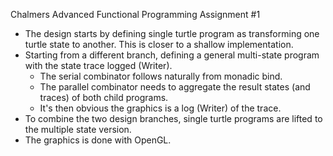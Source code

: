 Chalmers Advanced Functional Programming Assignment #1

- The design starts by defining single turtle program as transforming one turtle state to another. This is closer to a shallow implementation.
- Starting from a different branch, defining a general multi-state program with the state trace logged (Writer).
  - The serial combinator follows naturally from monadic bind.
  - The parallel combinator needs to aggregate the result states (and traces) of both child programs.
  - It's then obvious the graphics is a log (Writer) of the trace.
- To combine the two design branches, single turtle programs are lifted to the multiple state version.
- The graphics is done with OpenGL.